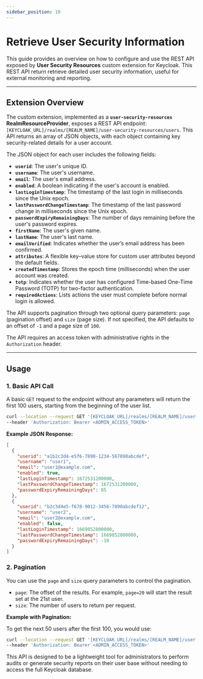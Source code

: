 ```yaml
---
sidebar_position: 10
---
```


# Retrieve User Security Information

This guide provides an overview on how to configure and use the REST API exposed by **User Security Resources** custom extension for Keycloak. 
This REST API return retrieve detailed user security information, useful for external monitoring and reporting.

-----

## Extension Overview

The custom extension, implemented as a **`user-security-resources` RealmResourceProvider**, 
exposes a REST API endpoint: `[KEYCLOAK_URL]/realms/[REALM_NAME]/user-security-resources/users`. 
This API returns an array of JSON objects, with each object containing key security-related details for a user account.

The JSON object for each user includes the following fields:

  * **`userid`**: The user's unique ID.
  * **`username`**: The user's username.
  * **`email`**: The user's email address.
  * **`enabled`**: A boolean indicating if the user's account is enabled.
  * **`lastLoginTimestamp`**: The timestamp of the last login in milliseconds since the Unix epoch.
  * **`lastPasswordChangeTimestamp`**: The timestamp of the last password change in milliseconds since the Unix epoch.
  * **`passwordExpiryRemainingDays`**: The number of days remaining before the user's password expires.
  * **`firstName`**: The user's given name.
  * **`lastName`**: The user's last name.
  * **`emailVerified`**: Indicates whether the user’s email address has been confirmed.
  * **`attributes`**: A flexible key–value store for custom user attributes beyond the default fields.
  * **`createdTimestamp`**: Stores the epoch time (milliseconds) when the user account was created.
  * **`totp`**: Indicates whether the user has configured Time-based One-Time Password (TOTP) for two-factor authentication.
  * **`requiredActions`**: Lists actions the user must complete before normal login is allowed.

The API supports pagination through two optional query parameters: `page` (pagination offset) and `size` (page size). 
If not specified, the API defaults to an offset of `-1` and a page size of `100`.

The API requires an access token with administrative rights in the `Authorization` header. 

-----


## **Usage**

### **1. Basic API Call**

A basic `GET` request to the endpoint without any parameters will return the first 100 users, starting from the beginning of the user list.

```bash
curl --location --request GET '[KEYCLOAK_URL]/realms/[REALM_NAME]/user-security-resources/users' \
--header 'Authorization: Bearer <ADMIN_ACCESS_TOKEN>'
```

**Example JSON Response:**

```json
[
  {
    "userid": "a1b2c3d4-e5f6-7890-1234-567890abcdef",
    "username": "user1",
    "email": "user1@example.com",
    "enabled": true,
    "lastLoginTimestamp": 1672531200000,
    "lastPasswordChangeTimestamp": 1672531200000,
    "passwordExpiryRemainingDays": 85
  },
  {
    "userid": "b2c3d4e5-f678-9012-3456-7890abcdef12",
    "username": "user2",
    "email": "user2@example.com",
    "enabled": false,
    "lastLoginTimestamp": 1669852800000,
    "lastPasswordChangeTimestamp": 1669852800000,
    "passwordExpiryRemainingDays": -10
  }
]
```

### **2. Pagination**

You can use the `page` and `size` query parameters to control the pagination.

  * `page`: The offset of the results. For example, `page=20` will start the result set at the 21st user.
  * `size`: The number of users to return per request.

**Example with Pagination:**

To get the next 50 users after the first 100, you would use:

```bash
curl --location --request GET '[KEYCLOAK_URL]/realms/[REALM_NAME]/user-security-resources/users?page=100&size=50' \
--header 'Authorization: Bearer <ADMIN_ACCESS_TOKEN>'
```

This API is designed to be a lightweight tool for administrators to perform audits or generate security reports on their user base without needing to access the full Keycloak database.